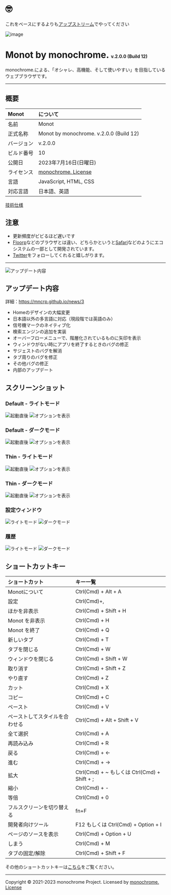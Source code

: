 # 🤓
これをベースにするよりも[アップストリーム]([https://github.com/mncrp/monot/tree/develop)でやってください

![image](https://github.com/mncrp/monot/assets/69241694/7dc9e84b-1469-4b23-96fa-ea877707b184)
# **Monot by monochrome.** <span style="font-size: .5em">v.2.0.0 (Build 12)</span>

monochrome.による、「オシャレ、高機能、そして使いやすい」を目指しているウェブブラウザです。

---

## 概要
|Monot|について|
|:--|:--|
|名前|Monot|
|正式名称|Monot by monochrome. v.2.0.0 (Build 12)|
|バージョン|v.2.0.0|
|ビルド番号|10|
|公開日|2023年7月16日(日曜日)|
|ライセンス|[monochrome. License](./LICENSE)|
|言語|JavaScript, HTML, CSS|
|対応言語|日本語、英語|

[技術仕様](https://mncrp.github.io/project/monot/technical)

## 注意
- 更新頻度がビビるほど遅いです
- [Floorp](https://floorp.ablaze.one)などのブラウザとは違い、どちらかというと[Safari](https://apple.com/jp/safari/)などのようにエコシステムの一部として開発されています。
- [Twitter](https://twitter.com/mncrp_)をフォローしてくれると嬉しがります。

---

![アップデート内容](https://github.com/mncrp/monot/assets/69241694/7dc9e84b-1469-4b23-96fa-ea877707b184)
## アップデート内容
詳細：https://mncrp.github.io/news/3

- Homeのデザインの大幅変更
- 日本語以外の多言語に対応（現段階では英語のみ）
- 信号機マークのネイティブ化
- 検索エンジンの追加を実装
- オーバーフローメニューで、階層化されているものに矢印を表示
- ウィンドウがない時にアプリを終了するときのバグの修正
- サジェストのバグを解消
- タブ周りのバグを修正
- その他バグの修正
- 内部のアップデート

## スクリーンショット
### Default - ライトモード
![起動直後](https://github.com/mncrp/monot/assets/69241694/f0793a02-66f6-44e1-89cd-fcc5f25634f7)
![オプションを表示](https://github.com/mncrp/monot/assets/69241694/972948b1-a0a9-4c4d-b928-4e84ff90ad94)

### Default - ダークモード
![起動直後](https://github.com/mncrp/monot/assets/69241694/9af17584-2834-4b82-9677-a0c8b6092889)
![オプションを表示](https://github.com/mncrp/monot/assets/69241694/fec3c14f-fe93-4463-9c66-b6a91c159d74)

### Thin - ライトモード
![起動直後](https://github.com/mncrp/monot/assets/69241694/294b2884-776f-4722-881c-f26e0047f542)
![オプションを表示](https://github.com/mncrp/monot/assets/69241694/73795550-3d14-408e-a0a1-844b03f1a46f)


### Thin - ダークモード
![起動直後](https://github.com/mncrp/monot/assets/69241694/d3eb9598-a82c-4983-85f8-f4a78f8b6e27)
![オプションを表示](https://github.com/mncrp/monot/assets/69241694/6e820af9-517a-4478-9e99-0812d1c0682c)

### 設定ウィンドウ
![ライトモード](https://github.com/mncrp/monot/assets/69241694/afc2aed0-fff7-4778-a55f-0697f82e8fa8)
![ダークモード](https://github.com/mncrp/monot/assets/69241694/f56ec4ee-aac0-474f-b28b-4e47e2b9a221)

### 履歴
![ライトモード](https://user-images.githubusercontent.com/69241694/172031277-1d75b3d0-3b39-41c4-be37-a3d3da5acf35.png)
![ダークモード](https://user-images.githubusercontent.com/69241694/172031270-360ba3ef-672e-4467-8274-e0584807e368.png)

## ショートカットキー
|ショートカット|キー一覧|
|:--|:--|
|Monotについて|Ctrl(Cmd) + Alt + A|
|設定|Ctrl(Cmd)+,|
|ほかを非表示|Ctrl(Cmd) + Shift + H|
|Monot を非表示|Ctrl(Cmd) + H|
|Monot を終了|Ctrl(Cmd) + Q|
|新しいタブ|Ctrl(Cmd) + T|
|タブを閉じる|Ctrl(Cmd) + W|
|ウィンドウを閉じる|Ctrl(Cmd) + Shift + W|
|取り消す|Ctrl(Cmd) + Shift + Z|
|やり直す|Ctrl(Cmd) + Z|
|カット|Ctrl(Cmd) + X|
|コピー|Ctrl(Cmd) + C|
|ペースト|Ctrl(Cmd) + V|
|ペーストしてスタイルを合わせる|Ctrl(Cmd) + Alt + Shift + V|
|全て選択|Ctrl(Cmd) + A|
|再読み込み|Ctrl(Cmd) + R|
|戻る|Ctrl(Cmd) + ←|
|進む|Ctrl(Cmd) + →|
|拡大|Ctrl(Cmd) + ~ もしくは Ctrl(Cmd) + Shift + ;|
|縮小|Ctrl(Cmd) + -|
|等倍|Ctrl(Cmd) + 0|
|フルスクリーンを切り替える|fn+F|
|開発者向けツール|F12 もしくは Ctrl(Cmd) + Option + I|
|ページのソースを表示|Ctrl(Cmd) + Option + U|
|しまう|Ctrl(Cmd) + M|
|タブの固定/解除|Ctrl(Cmd) + Shift + F|

その他のショートカットキーは[こちら](https://mncrp.github.io/docs/monot/menu)をご覧ください。

---
Copyright &copy; 2021-2023 monochrome Project.
Licensed by [monochrome. License](./LICENSE)
